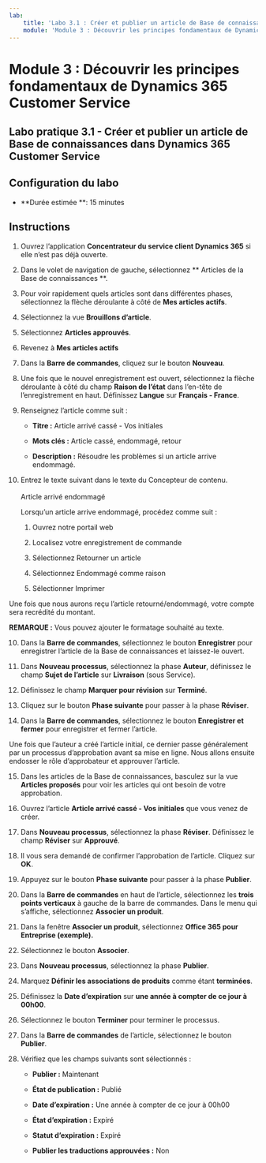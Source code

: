 ```yaml
---
lab:
    title: 'Labo 3.1 : Créer et publier un article de Base de connaissances dans Dynamics 365 Customer Service'
    module: 'Module 3 : Découvrir les principes fondamentaux de Dynamics 365 Customer Service'
---
```


Module 3 : Découvrir les principes fondamentaux de Dynamics 365 Customer Service
========================

## Labo pratique 3.1 - Créer et publier un article de Base de connaissances dans Dynamics 365 Customer Service

## Configuration du labo

  - **Durée estimée **: 15 minutes

## Instructions

1. Ouvrez l’application **Concentrateur du service client Dynamics 365** si elle n’est pas déjà ouverte. 

2. Dans le volet de navigation de gauche, sélectionnez ** Articles de la Base de connaissances **. 

3. Pour voir rapidement quels articles sont dans différentes phases, sélectionnez la flèche déroulante à côté de **Mes articles actifs**. 

4. Sélectionnez la vue **Brouillons d’article**. 

5. Sélectionnez **Articles approuvés**. 

6. Revenez à **Mes articles actifs**

7. Dans la **Barre de commandes**, cliquez sur le bouton **Nouveau**. 

8. Une fois que le nouvel enregistrement est ouvert, sélectionnez la flèche déroulante à côté du champ **Raison de l’état** dans l’en-tête de l’enregistrement en haut. Définissez **Langue** sur **Français - France**.

8. Renseignez l’article comme suit :

	- **Titre :** Article arrivé cassé - Vos initiales

	- **Mots clés :** Article cassé, endommagé, retour

	- **Description :** Résoudre les problèmes si un article arrive endommagé. 

9. Entrez le texte suivant dans le texte du Concepteur de contenu.   
‎  
‎	Article arrivé endommagé

	Lorsqu’un article arrive endommagé, procédez comme suit :

	1. Ouvrez notre portail web

	2. Localisez votre enregistrement de commande

	3. Sélectionnez Retourner un article

	4. Sélectionnez Endommagé comme raison

	5. Sélectionner Imprimer

Une fois que nous aurons reçu l’article retourné/endommagé, votre compte sera recrédité du montant.

**REMARQUE :** Vous pouvez ajouter le formatage souhaité au texte. 

10. Dans la **Barre de commandes**, sélectionnez le bouton **Enregistrer** pour enregistrer l’article de la Base de connaissances et laissez-le ouvert. 

11. Dans **Nouveau processus**, sélectionnez la phase **Auteur**, définissez le champ **Sujet de l’article** sur **Livraison** (sous Service). 

12. Définissez le champ **Marquer pour révision** sur **Terminé**.

13. Cliquez sur le bouton **Phase suivante** pour passer à la phase **Réviser**.

14. Dans la **Barre de commandes**, sélectionnez le bouton **Enregistrer et fermer** pour enregistrer et fermer l’article.

Une fois que l’auteur a créé l’article initial, ce dernier passe généralement par un processus d’approbation avant sa mise en ligne. Nous allons ensuite endosser le rôle d’approbateur et approuver l’article. 

15. Dans les articles de la Base de connaissances, basculez sur la vue **Articles proposés** pour voir les articles qui ont besoin de votre approbation. 

16. Ouvrez l’article **Article arrivé cassé - Vos initiales** que vous venez de créer.

17. Dans **Nouveau processus**, sélectionnez la phase **Réviser**. Définissez le champ **Réviser** sur **Approuvé**.

18. Il vous sera demandé de confirmer l’approbation de l’article. Cliquez sur **OK**. 

19. Appuyez sur le bouton **Phase suivante** pour passer à la phase **Publier**. 

20. Dans la **Barre de commandes** en haut de l’article, sélectionnez les **trois points verticaux** à gauche de la barre de commandes. Dans le menu qui s’affiche, sélectionnez **Associer un produit**. 

21. Dans la fenêtre **Associer un produit**, sélectionnez **Office 365 pour Entreprise (exemple).**

22. Sélectionnez le bouton **Associer**. 

23. Dans **Nouveau processus**, sélectionnez la phase **Publier**. 

24. Marquez **Définir les associations de produits** comme étant **terminées**. 

25. Définissez la **Date d’expiration** sur **une année à compter de ce jour à 00h00**. 

26. Sélectionnez le bouton **Terminer** pour terminer le processus. 

27. Dans la **Barre de commandes** de l’article, sélectionnez le bouton **Publier**. 

28. Vérifiez que les champs suivants sont sélectionnés :

	- **Publier :** Maintenant

	- **État de publication :** Publié

	- **Date d’expiration :** Une année à compter de ce jour à 00h00

	- **État d’expiration :** Expiré

	- **Statut d’expiration :** Expiré

	- **Publier les traductions approuvées :** Non



